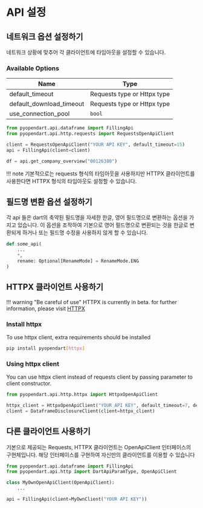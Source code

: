 # API 설정

## 네트워크 옵션 설정하기

네트워크 상황에 맞추어 각 클라이언트에 타임아웃을 설정할 수 있습니다.

### Available Options

| Name                     | Type                        |
| ------------------------ | --------------------------- |
| default_timeout          | Requests type or Httpx type |
| default_download_timeout | Requests type or Httpx type |
| use_connection_pool      | `bool`                      |


```python
from pyopendart.api.dataframe import FillingApi
from pyopendart.api.http.requests import RequestsOpenApiClient

client = RequestsOpenApiClient("YOUR API KEY", default_timeout=15)
api = FillingApi(client=client)

df = api.get_company_overview("00126380")
```

!!! note
    기본적으로는 requests 형식의 타임아웃을 사용하지만 HTTPX 클라이언트를 사용한다면 HTTPX 형식의 타임아웃도 설정할 수 있습니다.

## 필드명 변환 옵션 설정하기

각 api 들은 dart의 축약된 필드명을 자세한 한글, 영어 필드명으로 변환하는 옵션을 가지고 있습니다. 이 옵션을 조작하여 기본으로 영어 필드명으로 변환되는 것을 한글로 변환되게 하거나 또는 필드명 수정을 사용하지 않게 할 수 있습니다.

```python
def some_api(
    ...
    *,
    rename: Optional[RenameMode] = RenameMode.ENG
)
```

## HTTPX 클라이언트 사용하기

!!! warning "Be careful of use"
    HTTPX is currently in beta. for further information, please visit [HTTPX](https://www.python-httpx.org/)

### Install httpx

To use httpx client, extra requirements should be installed

```bash
pip install pyopendart[httpx]
```

### Using httpx client

You can use httpx client instead of requests client by passing parameter to client constructor.

```python
from pyopendart.api.http.httpx import HttpxOpenApiClient

httpx_client = HttpxOpenApiClient("YOUR API KEY", default_timeout=7, default_download_timeout=17, use_connection_pool=True)
client = DataframeDisclosureClient(client=httpx_client)
```

## 다른 클라이언트 사용하기

기본으로 제공되는 Requests, HTTPX 클라이언트는 OpenApiClient 인터페이스의 구현체입니다. 해당 인터페이스를 구현하여 자신만의 클라이언트를 이용할 수 있습니다

```python
from pyopendart.api.dataframe import FillingApi
from pyopendart.api.http import DartApiParamType, OpenApiClient

class MyOwnOpenApiClient(OpenApiClient):
    ...

api = FillingApi(client=MyOwnClient("YOUR API KEY"))
```